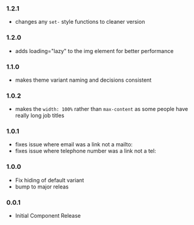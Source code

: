 ### 1.2.1

* changes any `set-` style functions to cleaner version

### 1.2.0

* adds loading="lazy" to the img element for better performance

### 1.1.0

* makes theme variant naming and decisions consistent

### 1.0.2

* makes the `width: 100%` rather than `max-content` as some people have really long job titles

### 1.0.1

* fixes issue where email was a link not a mailto:
* fixes issue where telephone number was a link not a tel:

### 1.0.0

* Fix hiding of default variant
* bump to major releas

### 0.0.1

* Initial Component Release
